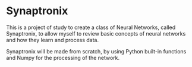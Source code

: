 # Synaptronix
This is a project of study to create a class of Neural Networks, called Synaptronix, to allow myself to review basic concepts of neural networks and how they learn and process data.

Synaptronix will be made from scratch, by using Python built-in functions and Numpy for the processing of the network.
